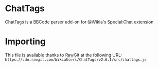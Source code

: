 # ChatTags
ChatTags is a BBCode parser add-on for @Wikia's Special:Chat extension

# Importing
This file is available thanks to [RawGit](https://rawgit.com) at the following URL:
`https://cdn.rawgit.com/WikiaUsers/ChatTags/v2.6.1/src/chattags.js`
